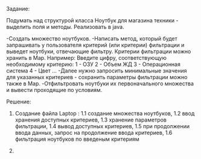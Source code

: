 Задание:

Подумать над структурой класса Ноутбук для магазина техники - выделить поля и методы. Реализовать в java.

-Создать множество ноутбуков.
-Написать метод, который будет запрашивать у пользователя критерий (или критерии) фильтрации и выведет ноутбуки, отвечающие фильтру. Критерии фильтрации можно хранить в Map.
Например:
Введите цифру, соответствующую необходимому критерию:
1 - ОЗУ
2 - Объем ЖД
3 - Операционная система
4 - Цвет …
-Далее нужно запросить минимальные значения для указанных критериев - сохранить параметры фильтрации можно также в Map.
-Отфильтровать ноутбуки их первоначального множества и вывести проходящие по условиям.

Решение:

1. Создание файла Laptop :
1.1 создание множества ноутбуков,
1.2 ввод хранения доступных критериев,
1.3 хранение параметров фильтрации,
1.4 вывод доступных критериев,
1.5 при продолжении ввода данных, запрос на продолжение ввода критериев,
1.6 фильтрация ноутбуков по введеным критериям


   
   
   
   
3. 
